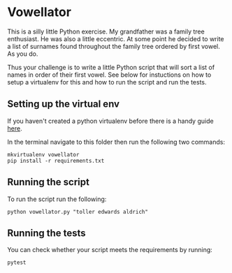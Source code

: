 Vowellator
==========

This is a silly little Python exercise. My grandfather was a family tree enthusiast.
He was also a little eccentric. At some point he decided to write a list of surnames found
throughout the family tree ordered by first vowel. As you do.

Thus your challenge is to write a little Python script that will sort a list of names in
order of their first vowel. See below for instuctions on how to setup a virtualenv for this
and how to run the script and run the tests.

Setting up the virtual env
--------------------------

If you haven't created a python virtualenv before there is a handy guide [here](https://developer.mozilla.org/en-US/docs/Learn/Server-side/Django/development_environment).

In the terminal navigate to this folder then run the following two commands:

    mkvirtualenv vowellator
    pip install -r requirements.txt

Running the script
------------------

To run the script run the following:

    python vowellator.py "toller edwards aldrich"

Running the tests
-----------------

You can check whether your script meets the requirements by running:

    pytest
